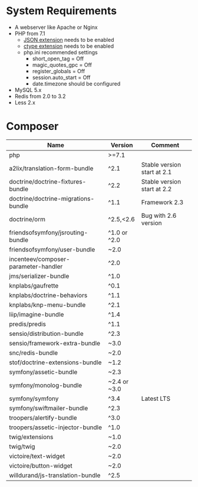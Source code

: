 # System Requirements

* A webserver like Apache or Nginx
* PHP from 7.1
    * [JSON extension](http://php.net/manual/book.json.php) needs to be enabled
    * [ctype extension](http://php.net/manual/book.ctype.php) needs to be enabled
    * php.ini recommended settings
        * short_open_tag = Off
        * magic_quotes_gpc = Off
        * register_globals = Off
        * session.auto_start = Off
        * date.timezone should be configured
* MySQL 5.x
* Redis from 2.0 to 3.2
* Less 2.x

# Composer

| Name                                 | Version      | Comment                     |
| -------------------------------------|--------------|---------------------------- |
| php                                  | >=7.1        |                             |
| a2lix/translation-form-bundle        | ^2.1         | Stable version start at 2.1 |
| doctrine/doctrine-fixtures-bundle    | ^2.2         | Stable version start at 2.2 |
| doctrine/doctrine-migrations-bundle  | ^1.1         | Framework 2.3               |
| doctrine/orm                         | ^2.5,<2.6    | Bug with 2.6 version        |
| friendsofsymfony/jsrouting-bundle    | ^1.0 or ^2.0 |                             |
| friendsofsymfony/user-bundle         | ~2.0         |                             |
| incenteev/composer-parameter-handler | ^2.0         |                             |
| jms/serializer-bundle                | ^1.0         |                             |
| knplabs/gaufrette                    | ^0.1         |                             |
| knplabs/doctrine-behaviors           | ^1.1         |                             |
| knplabs/knp-menu-bundle              | ^2.1         |                             |
| liip/imagine-bundle                  | ^1.4         |                             |
| predis/predis                        | ^1.1         |                             |
| sensio/distribution-bundle           | ^2.3         |                             |
| sensio/framework-extra-bundle        | ~3.0         |                             |
| snc/redis-bundle                     | ~2.0         |                             |
| stof/doctrine-extensions-bundle      | ~1.2         |                             |
| symfony/assetic-bundle               | ~2.3         |                             |
| symfony/monolog-bundle               | ~2.4 or ~3.0 |                             |
| symfony/symfony                      | ^3.4         | Latest LTS                  |
| symfony/swiftmailer-bundle           | ^2.3         |                             |
| troopers/alertify-bundle             | ^3.0         |                             |
| troopers/assetic-injector-bundle     | ^1.0         |                             |
| twig/extensions                      | ~1.0         |                             |
| twig/twig                            | ~2.0         |                             |
| victoire/text-widget                 | ~2.0         |                             |
| victoire/button-widget               | ~2.0         |                             |
| willdurand/js-translation-bundle     | ^2.5         |                             |
